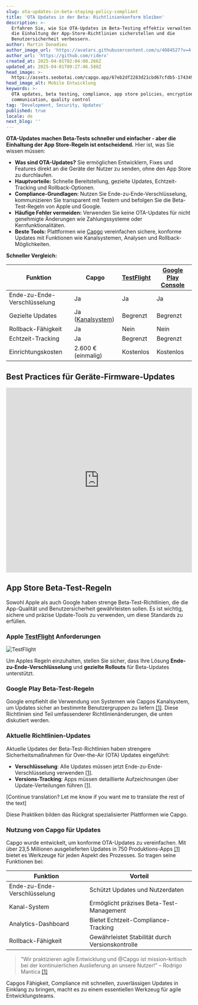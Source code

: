 ```yaml
---
slug: ota-updates-in-beta-staying-policy-compliant
title: 'OTA Updates in der Beta: Richtlinienkonform bleiben'
description: >-
  Erfahren Sie, wie Sie OTA-Updates im Beta-Testing effektiv verwalten und dabei
  die Einhaltung der App-Store-Richtlinien sicherstellen und die
  Benutzersicherheit verbessern.
author: Martin Donadieu
author_image_url: 'https://avatars.githubusercontent.com/u/4084527?v=4'
author_url: 'https://github.com/riderx'
created_at: 2025-04-01T02:04:08.266Z
updated_at: 2025-04-01T09:27:46.588Z
head_image: >-
  https://assets.seobotai.com/capgo.app/67eb2df2283d21cbd67cfdb5-1743499666588.jpg
head_image_alt: Mobile Entwicklung
keywords: >-
  OTA updates, beta testing, compliance, app store policies, encryption, user
  communication, quality control
tag: 'Development, Security, Updates'
published: true
locale: de
next_blog: ''
---
```

**OTA-Updates machen Beta-Tests schneller und einfacher - aber die Einhaltung der App Store-Regeln ist entscheidend.** Hier ist, was Sie wissen müssen:

-   **Was sind OTA-Updates?** Sie ermöglichen Entwicklern, Fixes und Features direkt an die Geräte der Nutzer zu senden, ohne den App Store zu durchlaufen.
-   **Hauptvorteile:** Schnelle Bereitstellung, gezielte Updates, Echtzeit-Tracking und Rollback-Optionen.
-   **Compliance-Grundlagen:** Nutzen Sie Ende-zu-Ende-Verschlüsselung, kommunizieren Sie transparent mit Testern und befolgen Sie die Beta-Test-Regeln von Apple und Google.
-   **Häufige Fehler vermeiden:** Verwenden Sie keine OTA-Updates für nicht genehmigte Änderungen wie Zahlungssysteme oder Kernfunktionalitäten.
-   **Beste Tools:** Plattformen wie [Capgo](https://capgo.app/) vereinfachen sichere, konforme Updates mit Funktionen wie Kanalsystemen, Analysen und Rollback-Möglichkeiten.

**Schneller Vergleich:**

| Funktion | Capgo | [TestFlight](https://developer.apple.com/testflight/) | [Google Play Console](https://developer.android.com/distribute/console) |
| --- | --- | --- | --- |
| Ende-zu-Ende-Verschlüsselung | Ja | Ja | Ja |
| Gezielte Updates | Ja ([Kanalsystem](https://capgo.app/docs/plugin/cloud-mode/channel-system/)) | Begrenzt | Begrenzt |
| Rollback-Fähigkeit | Ja | Nein | Nein |
| Echtzeit-Tracking | Ja | Begrenzt | Begrenzt |
| Einrichtungskosten | 2.600 € (einmalig) | Kostenlos | Kostenlos |

## Best Practices für Geräte-Firmware-Updates

<iframe src="https://www.youtube.com/embed/owPdKRQhMzk" aria-label="YouTube video player" frameborder="0" allow="accelerometer; autoplay; clipboard-write; encrypted-media; gyroscope; picture-in-picture; web-share" referrerpolicy="strict-origin-when-cross-origin" style="width: 100%; height: 500px;" allowfullscreen></iframe>

## App Store Beta-Test-Regeln

Sowohl Apple als auch Google haben strenge Beta-Test-Richtlinien, die die App-Qualität und Benutzersicherheit gewährleisten sollen. Es ist wichtig, sichere und präzise Update-Tools zu verwenden, um diese Standards zu erfüllen.

### Apple [TestFlight](https://developer.apple.com/testflight/) Anforderungen

![TestFlight](https://assets.seobotai.com/capgo.app/67eb2df2283d21cbd67cfdb5/4da4b0faec79804f5d08d001d9926818.jpg)

Um Apples Regeln einzuhalten, stellen Sie sicher, dass Ihre Lösung **Ende-zu-Ende-Verschlüsselung** und **gezielte Rollouts** für Beta-Updates unterstützt.

### Google Play Beta-Test-Regeln

Google empfiehlt die Verwendung von Systemen wie Capgos Kanalsystem, um Updates sicher an bestimmte Benutzergruppen zu liefern [\[1\]](https://capgo.app/). Diese Richtlinien sind Teil umfassenderer Richtlinienänderungen, die unten diskutiert werden.

### Aktuelle Richtlinien-Updates

Aktuelle Updates der Beta-Test-Richtlinien haben strengere Sicherheitsmaßnahmen für Over-the-Air (OTA) Updates eingeführt:

-   **Verschlüsselung**: Alle Updates müssen jetzt Ende-zu-Ende-Verschlüsselung verwenden [\[1\]](https://capgo.app/).
-   **Versions-Tracking**: Apps müssen detaillierte Aufzeichnungen über Update-Verteilungen führen [\[1\]](https://capgo.app/).

[Continue translation? Let me know if you want me to translate the rest of the text]

Diese Praktiken bilden das Rückgrat spezialisierter Plattformen wie Capgo.

### Nutzung von Capgo für Updates

Capgo wurde entwickelt, um konforme OTA-Updates zu vereinfachen. Mit über 23,5 Millionen ausgelieferten Updates in 750 Produktions-Apps [\[1\]](https://capgo.app/) bietet es Werkzeuge für jeden Aspekt des Prozesses. So tragen seine Funktionen bei:

| Funktion | Vorteil |
| --- | --- |
| Ende-zu-Ende-Verschlüsselung | Schützt Updates und Nutzerdaten |
| Kanal-System | Ermöglicht präzises Beta-Test-Management |
| Analytics-Dashboard | Bietet Echtzeit-Compliance-Tracking |
| Rollback-Fähigkeit | Gewährleistet Stabilität durch Versionskontrolle |

> "Wir praktizieren agile Entwicklung und @Capgo ist mission-kritisch bei der kontinuierlichen Auslieferung an unsere Nutzer!" – Rodrigo Mantica [\[1\]](https://capgo.app/)

Capgos Fähigkeit, Compliance mit schnellen, zuverlässigen Updates in Einklang zu bringen, macht es zu einem essentiellen Werkzeug für agile Entwicklungsteams.
